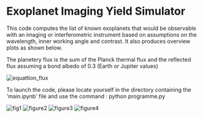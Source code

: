 # Exoplanet Imaging Yield Simulator

This code computes the list of known exoplanets that would be observable with an imaging or interferometric instrument based on assumptions on the wavelength, inner working angle and contrast. It also produces overview plots as shown below.

The planetery flux is the sum of the Planck thermal flux and the reflected flux assuming a bond albedo of 0.3 (Earth or Jupiter values) 

![equattion_flux](https://user-images.githubusercontent.com/43030278/45496411-ac070d00-b775-11e8-9b6d-5d5546ca4472.png)

To launch the code, please locate yourself in the directory containing the 'main.ipynb' file and use the command : python programme.py

![fig1](https://user-images.githubusercontent.com/43030278/45622134-3e175a00-ba83-11e8-8a94-1d35d35bd594.png)
![figure2](https://user-images.githubusercontent.com/43030278/45350400-02c4e900-b5b4-11e8-838e-378aad9391ff.png)
![figure3](https://user-images.githubusercontent.com/43030278/45497382-effb1180-b777-11e8-8836-67a8abe94be1.png)
![figure4](https://user-images.githubusercontent.com/43030278/45350412-06f10680-b5b4-11e8-9282-579457a1ea6e.png)
